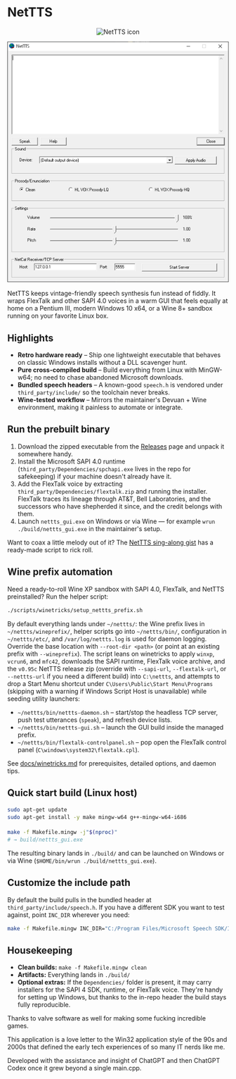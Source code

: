 # NetTTS

<p align="center">
  <img src="app.ico" alt="NetTTS icon" width="96" />
</p>

<p align="center">
  <img src="nettts_main_window.png" alt="NetTTS main window" width="720" />
</p>

NetTTS keeps vintage-friendly speech synthesis fun instead of fiddly. It wraps FlexTalk and other SAPI 4.0 voices in a warm GUI that feels equally at home on a Pentium III, modern Windows 10 x64, or a Wine 8+ sandbox running on your favorite Linux box.

## Highlights

- **Retro hardware ready** – Ship one lightweight executable that behaves on classic Windows installs without a DLL scavenger hunt.
- **Pure cross-compiled build** – Build everything from Linux with MinGW-w64; no need to chase abandoned Microsoft downloads.
- **Bundled speech headers** – A known-good `speech.h` is vendored under `third_party/include/` so the toolchain never breaks.
- **Wine-tested workflow** – Mirrors the maintainer's Devuan + Wine environment, making it painless to automate or integrate.

## Run the prebuilt binary

1. Download the zipped executable from the [Releases](../../releases) page and unpack it somewhere handy.
2. Install the Microsoft SAPI 4.0 runtime (`third_party/Dependencies/spchapi.exe` lives in the repo for safekeeping) if your machine doesn't already have it.
3. Add the FlexTalk voice by extracting `third_party/Dependencies/flextalk.zip` and running the installer. FlexTalk traces its lineage through AT&T, Bell Laboratories, and the successors who have shepherded it since, and the credit belongs with them.
4. Launch `nettts_gui.exe` on Windows or via Wine — for example `wrun ./build/nettts_gui.exe` in the maintainer's setup.

Want to coax a little melody out of it? The [NetTTS sing-along gist](https://gist.github.com/h4rm0n1c/2ddaa14c03be25c2072347a1b27e25da) has a ready-made script to rick roll.

## Wine prefix automation

Need a ready-to-roll Wine XP sandbox with SAPI 4.0, FlexTalk, and NetTTS preinstalled? Run the helper script:

```bash
./scripts/winetricks/setup_nettts_prefix.sh
```

By default everything lands under `~/nettts/`: the Wine prefix lives in `~/nettts/wineprefix/`, helper scripts go into `~/nettts/bin/`, configuration in `~/nettts/etc/`, and `/var/log/nettts.log` is used for daemon logging. Override the base location with `--root-dir <path>` (or point at an existing prefix with `--wineprefix`). The script leans on winetricks to apply `winxp`, `vcrun6`, and `mfc42`, downloads the SAPI runtime, FlexTalk voice archive, and the `v0.95c` NetTTS release zip (override with `--sapi-url`, `--flextalk-url`, or `--nettts-url` if you need a different build) into `C:\nettts`, and attempts to drop a Start Menu shortcut under `C\Users\Public\Start Menu\Programs` (skipping with a warning if Windows Script Host is unavailable) while seeding utility launchers:

- `~/nettts/bin/nettts-daemon.sh` – start/stop the headless TCP server, push test utterances (`speak`), and refresh device lists.
- `~/nettts/bin/nettts-gui.sh` – launch the GUI build inside the managed prefix.
- `~/nettts/bin/flextalk-controlpanel.sh` – pop open the FlexTalk control panel (`C\windows\system32\flextalk.cpl`).

See [docs/winetricks.md](docs/winetricks.md) for prerequisites, detailed options, and daemon tips.

## Quick start build (Linux host)

```bash
sudo apt-get update
sudo apt-get install -y make mingw-w64 g++-mingw-w64-i686

make -f Makefile.mingw -j"$(nproc)"
# → build/nettts_gui.exe
```

The resulting binary lands in `./build/` and can be launched on Windows or via Wine (`$HOME/bin/wrun ./build/nettts_gui.exe`).

## Customize the include path

By default the build pulls in the bundled header at `third_party/include/speech.h`. If you have a different SDK you want to test against, point `INC_DIR` wherever you need:

```bash
make -f Makefile.mingw INC_DIR="C:/Program Files/Microsoft Speech SDK/Include" -j"$(nproc)"
```

## Housekeeping

- **Clean builds:** `make -f Makefile.mingw clean`
- **Artifacts:** Everything lands in `./build/`
- **Optional extras:** If the `Dependencies/` folder is present, it may carry installers for the SAPI 4 SDK, runtime, or FlexTalk voice. They're handy for setting up Windows, but thanks to the in-repo header the build stays fully reproducible.


Thanks to valve software as well for making some fucking incredible games.

This application is a love letter to the Win32 application style of the 90s and 2000s that defined the early tech experiences of so many IT nerds like me.

Developed with the assistance and insight of ChatGPT and then ChatGPT Codex once it grew beyond a single main.cpp.
